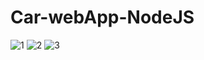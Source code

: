 # Car-webApp-NodeJS

![1](https://user-images.githubusercontent.com/81251707/176668288-986c8f3b-367b-4c51-be36-908c4189f8c8.jpg)
![2](https://user-images.githubusercontent.com/81251707/176668321-b9692025-803f-4808-a9da-3ca89fa50f72.jpg)
![3](https://user-images.githubusercontent.com/81251707/176668325-97fbe6cc-9ded-4a92-9954-f6bb9ca56eac.jpg)
